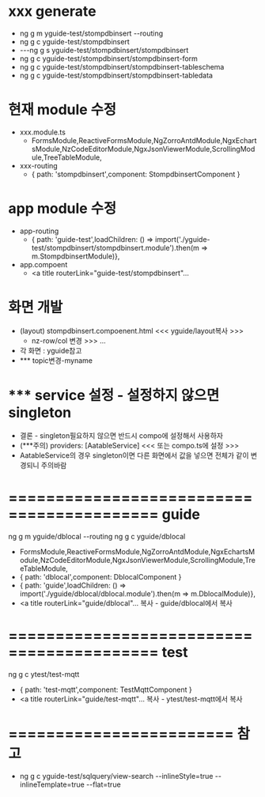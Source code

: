 # xxx generate
- ng g m yguide-test/stompdbinsert --routing
- ng g c yguide-test/stompdbinsert
- ---ng g s yguide-test/stompdbinsert/stompdbinsert
- ng g c yguide-test/stompdbinsert/stompdbinsert-form
- ng g c yguide-test/stompdbinsert/stompdbinsert-tableschema
- ng g c yguide-test/stompdbinsert/stompdbinsert-tabledata
# 현재 module 수정
- xxx.module.ts	
  - FormsModule,ReactiveFormsModule,NgZorroAntdModule,NgxEchartsModule,NzCodeEditorModule,NgxJsonViewerModule,ScrollingModule,TreeTableModule,
- xxx-routing
  - { path: 'stompdbinsert',component: StompdbinsertComponent }
# app module 수정
- app-routing
  - { path: 'guide-test',loadChildren: () => import('./yguide-test/stompdbinsert/stompdbinsert.module').then(m => m.StompdbinsertModule)},
- app.compoent
  - <a title routerLink="guide-test/stompdbinsert"...
# 화면 개발
- (layout) stompdbinsert.compoenent.html <<< yguide/layout복사 >>>
  -	nz-row/col 변경 >>> <app-stompdbinsert-form></app-stompdbinsert-form> ...
- 각 화면 : yguide참고
- *** topic변경-myname
# *** service 설정 - 설정하지 않으면 singleton
- 결론 - singleton필요하지 않으면 반드시 compo에 설정해서 사용하자
- (***주의) providers: [AatableService] <<< 또는 compo.ts에 설정 >>>
- AatableService의 경우 singleton이면 다른 화면에서 값을 넣으면 전체가 같이 변경되니 주의바람


# ========================================== guide
ng g m yguide/dblocal --routing
ng g c yguide/dblocal
  - FormsModule,ReactiveFormsModule,NgZorroAntdModule,NgxEchartsModule,NzCodeEditorModule,NgxJsonViewerModule,ScrollingModule,TreeTableModule,
  - { path: 'dblocal',component: DblocalComponent }
  - { path: 'guide',loadChildren: () => import('./yguide/dblocal/dblocal.module').then(m => m.DblocalModule)},
  - <a title routerLink="guide/dblocal"...
복사 - guide/dblocal에서 복사


# ========================================== test
ng g c ytest/test-mqtt
  - { path: 'test-mqtt',component: TestMqttComponent }
  - <a title routerLink="guide/test-mqtt"...
복사 - ytest/test-mqtt에서 복사





# ======================== 참고
- ng g c yguide-test/sqlquery/view-search --inlineStyle=true --inlineTemplate=true --flat=true



